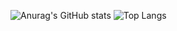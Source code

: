 ![Anurag's GitHub stats](https://github-readme-stats.vercel.app/api?username=shdwmere&show_icons=true&theme=tokyonight)
![Top Langs](https://github-readme-stats.vercel.app/api/top-langs/?username=shdwmere&layout=compact&theme=dark#gh-tokyonight)
